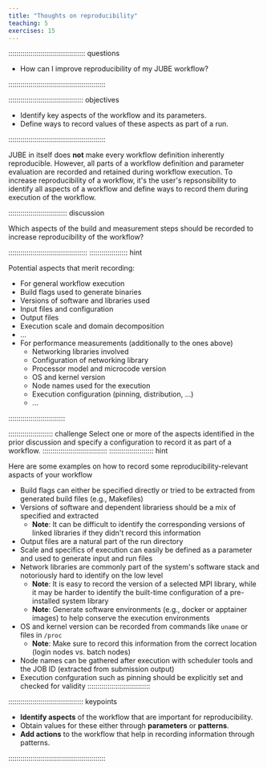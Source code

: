 ```yaml
---
title: "Thoughts on reproducibility"
teaching: 5
exercises: 15
---
```



:::::::::::::::::::::::::::::::::::::: questions

- How can I improve reproducibility of my JUBE workflow?

::::::::::::::::::::::::::::::::::::::::::::::::

::::::::::::::::::::::::::::::::::::: objectives

- Identify key aspects of the workflow and its parameters.
- Define ways to record values of these aspects as part of a run.

::::::::::::::::::::::::::::::::::::::::::::::::

JUBE in itself does **not** make every workflow definition inherently reproducible.
However, all parts of a workflow definition and parameter evaluation are recorded and retained during workflow execution.
To increase reproducibility of a workflow, it's the user's repsonsibility to identify all aspects of a workflow and define ways to record them during execution of the workflow.

::::::::::::::::::::::::::::: discussion

Which aspects of the build and measurement steps should be recorded to increase reproducibility of the workflow?

:::::::::::::::::::::::::::::::::::::::
::::::::::::::::::: hint

Potential aspects that merit recording:

- For general workflow execution
 - Build flags used to generate binaries
 - Versions of software and libraries used
 - Input files and configuration
 - Output files
 - Execution scale and domain decomposition
 - ...
- For performance measurements (additionally to the ones above)
  - Networking libraries involved
  - Configuration of networking library
  - Processor model and microcode version
  - OS and kernel version
  - Node names used for the execution
  - Execution configuration (pinning, distribution, ...)
  - ...

::::::::::::::::::::::::::::

:::::::::::::::::::::: challenge
Select one or more of the aspects identified in the prior discussion and specify a configuration to record it as part of a workflow.
::::::::::::::::::::::::::::::::
:::::::::::::::::::::: hint

Here are some examples on how to record some reproducibility-relevant aspacts of your workflow

- Build flags can either be specified directly or tried to be extracted from generated build files (e.g., Makefiles)
- Versions of software and dependent librariess should be a mix of specified and extracted
  - **Note**: It can be difficult to identify the corresponding versions of linked libraries if they didn't record this information
- Output files are a natural part of the run directory
- Scale and specifics of execution can easily be defined as a parameter and used to generate input and run files
- Network libraries are commonly part of the system's software stack and notoriously hard to identify on the low level
  - **Note**: It is easy to record the version of a selected MPI library, while it may be harder to identify the built-time configuration of a pre-installed system library
  - **Note**: Generate software environments (e.g., docker or apptainer images) to help conserve the execution environments
- OS and kernel version can be recorded from commands like `uname` or files in `/proc`
  - **Note**: Make sure to record this information from the correct location (login nodes vs. batch nodes)
- Node names can be gathered after execution with scheduler tools and the JOB ID (extracted from submission output)
- Execution confguration such as pinning should be explicitly set and checked for validity
:::::::::::::::::::::::::::::::

::::::::::::::::::::::::::::::::::::: keypoints

- **Identify aspects** of the workflow that are important for reproducibility.
- Obtain values for these either through **parameters** or **patterns**.
- **Add actions** to the workflow that help in recording information through
  patterns.

::::::::::::::::::::::::::::::::::::::::::::::::




